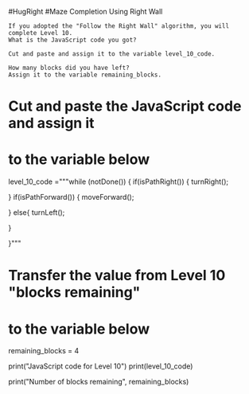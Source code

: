 #HugRight
#Maze Completion Using Right Wall
```
If you adopted the "Follow the Right Wall" algorithm, you will complete Level 10. 
What is the JavaScript code you got? 

Cut and paste and assign it to the variable level_10_code.

How many blocks did you have left? 
Assign it to the variable remaining_blocks.
```
# Cut and paste the JavaScript code and assign it 
# to the variable below 

level_10_code ="""while (notDone()) {
  if(isPathRight()) {
    turnRight();
    
  } 
  if(isPathForward()) {
    moveForward();
    
  }
  else{
    turnLeft();
    
  } 
  
}"""



# Transfer the value from Level 10 "blocks remaining"
# to the variable below 

remaining_blocks = 4 


print("JavaScript code for Level 10")
print(level_10_code)

print("Number of blocks remaining", remaining_blocks)
